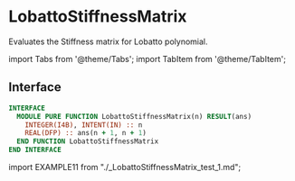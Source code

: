 # LobattoStiffnessMatrix

Evaluates the Stiffness matrix for Lobatto polynomial.

import Tabs from '@theme/Tabs';
import TabItem from '@theme/TabItem';

## Interface

<Tabs>
<TabItem value="interface" label="܀ Interface" default>

```fortran
INTERFACE
  MODULE PURE FUNCTION LobattoStiffnessMatrix(n) RESULT(ans)
    INTEGER(I4B), INTENT(IN) :: n
    REAL(DFP) :: ans(n + 1, n + 1)
  END FUNCTION LobattoStiffnessMatrix
END INTERFACE
```

</TabItem>

<TabItem value="example" label="️܀ See example">

import EXAMPLE11 from "./_LobattoStiffnessMatrix_test_1.md";

<EXAMPLE11 />

</TabItem>

<TabItem value="close" label="↢ ">

</TabItem>
</Tabs>
